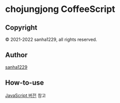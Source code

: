 # chojungjong CoffeeScript

## Copyright
© 2021-2022 sanha1229, all rights reserved.

## Author
[sanha1229](https://github.com/sanha1229)

## How-to-use
[JavaScript 버전](https://github.com/sanha1229/chojungjong/blob/main/javascript/docs.md) 참고
